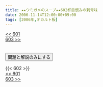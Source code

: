 ```yaml
---
title: ★★ウミガメのスープ★★602杯目恨みの刺青味
date: 2006-11-14T12:00:00+09:00
tags: [2006年,オカルト板]
---
```

<div class="th_left"><a href="../601"><< 601</a></div>
<div class="th_right"><a href="../603">603 >></a></div>
<br><br>
<script src="../../js/cupsoup.js"></script>
<form>
<input type="button" value="問題と解説のみにする" onClick="toggleCupsoup()">
</form>
{{< 602 >}}
<div class="th_left"><a href="../601"><< 601</a></div>
<div class="th_right"><a href="../603">603 >></a></div>